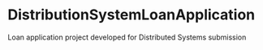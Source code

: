 # DistributionSystemLoanApplication
Loan application project developed for Distributed Systems submission
